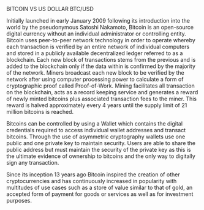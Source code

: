 
BITCOIN VS US DOLLAR
BTC/USD

Initially launched in early January 2009 following its introduction into the world by the pseudonymous Satoshi Nakamoto, Bitcoin is an open-source digital currency without an individual administrator or controlling entity. Bitcoin uses peer-to-peer network technology in order to operate whereby each transaction is verified by an entire network of individual computers and stored in a publicly available decentralized ledger referred to as a blockchain. Each new block of transactions stems from the previous and is added to the blockchain only if the data within is confirmed by the majority of the network. Miners broadcast each new block to be verified by the network after using computer processing power to calculate a form of cryptographic proof called Proof-of-Work. Mining facilitates all transaction on the blockchain, acts as a record keeping service and generates a reward of newly minted bitcoins plus associated transaction fees to the miner. This reward is halved approximately every 4 years until the supply limit of 21 million bitcoins is reached.

Bitcoins can be controlled by using a Wallet which contains the digital credentials required to access individual wallet addresses and transact bitcoins. Through the use of asymmetric cryptography wallets use one public and one private key to maintain security. Users are able to share the public address but must maintain the security of the private key as this is the ultimate evidence of ownership to bitcoins and the only way to digitally sign any transaction.

Since its inception 13 years ago Bitcoin inspired the creation of other cryptocurrencies and has continuously increased in popularity with multitudes of use cases such as a store of value similar to that of gold, an accepted form of payment for goods or services as well as for investment purposes.
